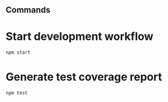 Commands
--------

# Start development workflow
`
npm start
`

# Generate test coverage report
`
npm test
`
